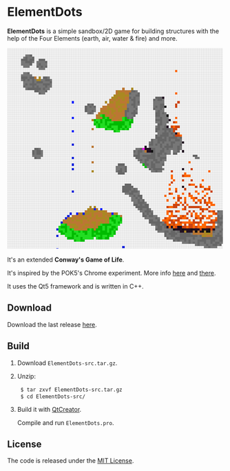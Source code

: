 # ElementDots

**ElementDots** is a simple sandbox/2D game for building structures with the help of the Four Elements (earth, air, water & fire) and more.

![screenshot](screenshot/element-dots-1.png)

It's an extended **Conway's Game of Life**.

It's inspired by the POK5's Chrome experiment. More info [here](http://pok5.de/elementdots/ "http://pok5.de/elementdots/ ") and [there](https://www.chromeexperiments.com/experiment/element-dots "https://www.chromeexperiments.com/experiment/element-dots").

It uses the Qt5 framework and is written in C++.


## Download

Download the last release [here](https://github.com/setvisible/element-dots/releases "https://github.com/setvisible/element-dots/releases").


## Build

1. Download `ElementDots-src.tar.gz`.

2. Unzip:

        $ tar zxvf ElementDots-src.tar.gz
        $ cd ElementDots-src/

3. Build it with [QtCreator](https://www.qt.io/developers/ "https://www.qt.io/developers/").

     Compile and run `ElementDots.pro`.


## License

The code is released under the [MIT License](LICENSE "LICENSE").
